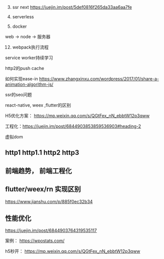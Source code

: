 3. ssr next https://juejin.im/post/5def0816f265da33aa6aa7fe

6. serverless

7. docker
 

web -> node -> 服务器


12. webpack执行流程

service worker持续学习

http2的push cache 

如何实现ease-in
https://www.zhangxinxu.com/wordpress/2017/01/share-a-animation-algorithm-js/

ssr的seo问题

react-native, weex ,flutter的区别


H5优化方案： https://mp.weixin.qq.com/s/QGtFex_nN_ebbtW12p3qww


工程化：https://juejin.im/post/6844903853859536903#heading-2

虚拟dom


## http1 http1.1 http2 http3

## 前端趋势， 前端工程化

## flutter/weex/rn 实现区别
https://www.jianshu.com/p/885f0ec32b34



## 性能优化

https://juejin.im/post/6844903764319535117

案例：
https://wpostats.com/ 

h5秒开：
https://mp.weixin.qq.com/s/QGtFex_nN_ebbtW12p3qww


